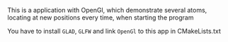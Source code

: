 This is a application with OpenGl, which demonstrate
several atoms, locating at new positions every time, when
starting the program

You have to install <code>GLAD</code>, <code>GLFW</code>
and link <code>OpenGl</code> to this app in CMakeLists.txt
